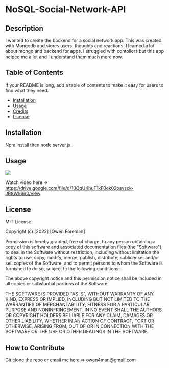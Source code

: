 # NoSQL-Social-Network-API

## Description

I wanted to create the backend for a social network app. This was created with Mongodb and stores users, thoughts and reactions. I learned a lot about mongo and backend for apps. I struggled with contollers but this app helped me a lot and I understand them much more now.

## Table of Contents 

If your README is long, add a table of contents to make it easy for users to find what they need.

- [Installation](#installation)
- [Usage](#usage)
- [Credits](#credits)
- [License](#license)

## Installation

Npm install then node server.js.

## Usage

![](assets/Untitled_-May-9_-2022-6_56-PM.gif)

Watch video here => https://drive.google.com/file/d/10QqUKhuF1kF0ek02osvsck-JR8W99ir0/view

## License

MIT License

Copyright (c) [2022] [Owen Foreman]

Permission is hereby granted, free of charge, to any person obtaining a copy
of this software and associated documentation files (the "Software"), to deal
in the Software without restriction, including without limitation the rights
to use, copy, modify, merge, publish, distribute, sublicense, and/or sell
copies of the Software, and to permit persons to whom the Software is
furnished to do so, subject to the following conditions:

The above copyright notice and this permission notice shall be included in all
copies or substantial portions of the Software.

THE SOFTWARE IS PROVIDED "AS IS", WITHOUT WARRANTY OF ANY KIND, EXPRESS OR
IMPLIED, INCLUDING BUT NOT LIMITED TO THE WARRANTIES OF MERCHANTABILITY,
FITNESS FOR A PARTICULAR PURPOSE AND NONINFRINGEMENT. IN NO EVENT SHALL THE
AUTHORS OR COPYRIGHT HOLDERS BE LIABLE FOR ANY CLAIM, DAMAGES OR OTHER
LIABILITY, WHETHER IN AN ACTION OF CONTRACT, TORT OR OTHERWISE, ARISING FROM,
OUT OF OR IN CONNECTION WITH THE SOFTWARE OR THE USE OR OTHER DEALINGS IN THE
SOFTWARE.

## How to Contribute

Git clone the repo or email me here => owen4man@gmail.com
